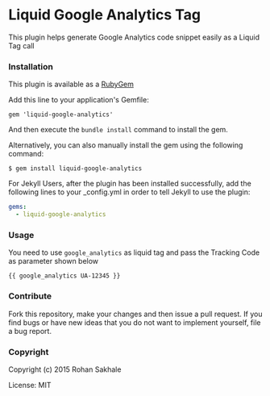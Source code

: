 # Liquid Google Analytics Tag

This plugin helps generate Google Analytics code snippet easily as a Liquid Tag call

### Installation

This plugin is available as a [RubyGem](https://rubygems.org/gems/liquid-google-analytics/)

Add this line to your application's Gemfile:

```
gem 'liquid-google-analytics'
```

And then execute the `bundle install` command to install the gem.

Alternatively, you can also manually install the gem using the following command:

```
$ gem install liquid-google-analytics
```

For Jekyll Users, after the plugin has been installed successfully, add the following lines to your _config.yml in order to tell Jekyll to use the plugin:

```yaml
gems:
  - liquid-google-analytics
```

### Usage

You need to use `google_analytics` as liquid tag and pass the Tracking Code as parameter shown below

```
{{ google_analytics UA-12345 }}
```

### Contribute

Fork this repository, make your changes and then issue a pull request. If you find bugs or have new ideas that you do not want to implement yourself, file a bug report.

### Copyright

Copyright (c) 2015 Rohan Sakhale

License: MIT